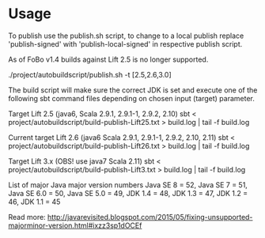 
Usage  
===== 

To publish use the publish.sh script, to change to a local publish replace 'publish-signed' with 'publish-local-signed' in respective publish script.

As of FoBo v1.4 builds against Lift 2.5 is no longer supported. 

./project/autobuildscript/publish.sh -t [2.5,2.6,3.0]

The build script will make sure the correct JDK is set and execute one of the following 
sbt command files depending on chosen input (target) parameter.

Target Lift 2.5 (java6, Scala 2.9.1, 2.9.1-1, 2.9.2, 2.10)
sbt < project/autobuildscript/build-publish-Lift25.txt > build.log | tail -f build.log

Current target Lift 2.6 (java6 Scala 2.9.1, 2.9.1-1, 2.9.2, 2.10, 2.11)
sbt < project/autobuildscript/build-publish-Lift26.txt > build.log | tail -f build.log

Target Lift 3.x (OBS! use java7 Scala 2.11)
sbt < project/autobuildscript/build-publish-Lift3.txt > build.log | tail -f build.log

List of major Java major version numbers
Java SE 8 = 52,
Java SE 7 = 51,
Java SE 6.0 = 50,
Java SE 5.0 = 49,
JDK 1.4 = 48,
JDK 1.3 = 47,
JDK 1.2 = 46,
JDK 1.1 = 45


Read more: http://javarevisited.blogspot.com/2015/05/fixing-unsupported-majorminor-version.html#ixzz3sp1dOCEf

